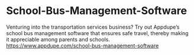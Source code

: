 # School-Bus-Management-Software
Venturing into the transportation services business? Try out Appdupe’s school bus management software that ensures safe travel, thereby making it appreciable among parents and schools.
https://www.appdupe.com/school-bus-management-software
